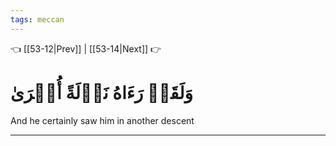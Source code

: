 ```yaml
---
tags: meccan
---
```


👈 [[53-12|Prev]] | [[53-14|Next]] 👉

# وَلَقَدۡ رَءَاهُ نَزۡلَةً أُخۡرَىٰ

And he certainly saw him in another descent

---

